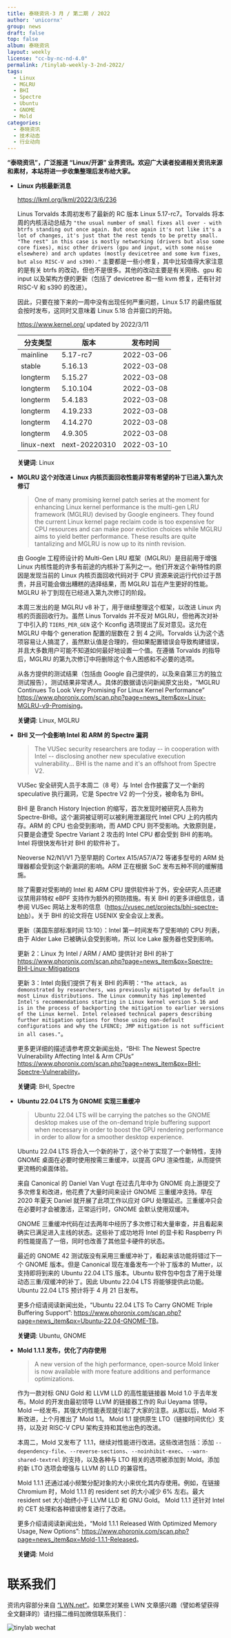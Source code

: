 ```yaml
---
title: 泰晓资讯·3 月 / 第二期 / 2022
author: 'unicornx'
group: news
draft: false
top: false
album: 泰晓资讯
layout: weekly
license: "cc-by-nc-nd-4.0"
permalink: /tinylab-weekly-3-2nd-2022/
tags:
  - Linux
  - MGLRU
  - BHI
  - Spectre
  - Ubuntu
  - GNOME
  - Mold
categories:
  - 泰晓资讯
  - 技术动态
  - 行业动向
---
```


**“泰晓资讯”，广泛报道 “Linux/开源” 业界资讯。欢迎广大读者投递相关资讯来源和素材，本站将进一步收集整理后发布给大家。**

- **Linux 内核最新消息**

    <https://lkml.org/lkml/2022/3/6/236>

    Linus Torvalds 本周初发布了最新的 RC 版本 Linux 5.17-rc7。Torvalds 将本周的内核活动总结为 `"the usual number of small fixes all over - with btrfs standing out once again. But once again it's not like it's a lot of changes, it's just that the rest tends to be pretty small. "The rest" in this case is mostly networking (drivers but also some core fixes), misc other drivers (gpu and input, with some noise elsewhere) and arch updates (mostly devicetree and some kvm fixes, but also RISC-V and s390)."` 主要都是一些小修复，其中比较值得大家注意的是有关 btrfs 的改动，但也不是很多。其他的改动主要是有关网络、gpu 和 input 以及架构方便的更新（包括了 devicetree 和一些 kvm 修复，还有针对 RISC-V 和 s390 的改进）。

    因此，只要在接下来的一周中没有出现任何严重问题，Linux 5.17 的最终版就会按时发布，这同时又意味着 Linux 5.18 合并窗口的开始。

    <https://www.kernel.org/> updated by 2022/3/11

    |分支类型        |版本            |发布时间  |
    |----------------|----------------|----------|
    |mainline        |5.17-rc7        |2022-03-06|
    |stable          |5.16.13         |2022-03-08|
    |longterm        |5.15.27         |2022-03-08|
    |longterm        |5.10.104        |2022-03-08|
    |longterm        |5.4.183         |2022-03-08|
    |longterm        |4.19.233        |2022-03-08|
    |longterm        |4.14.270        |2022-03-08|
    |longterm        |4.9.305         |2022-03-08|
    |linux-next      |next-20220310   |2022-03-10|

    **关键词**: Linux

- **MGLRU 这个对改进 Linux 内核页面回收性能非常有希望的补丁已进入第九次修订**

    > One of many promising kernel patch series at the moment for enhancing Linux kernel performance is the multi-gen LRU framework (MGLRU) devised by Google engineers. They found the current Linux kernel page reclaim code is too expensive for CPU resources and can make poor eviction choices while MGLRU aims to yield better performance. These results are quite tantalizing and MGLRU is now up to its ninth revision.

    由 Google 工程师设计的 Multi-Gen LRU 框架（MGLRU）是目前用于增强 Linux 内核性能的许多有前途的内核补丁系列之一。他们开发这个新特性的原因是发现当前的 Linux 内核页面回收代码对于 CPU 资源来说运行代价过于昂贵，并且可能会做出糟糕的选择结果，而 MGLRU 旨在产生更好的性能。MGLRU 补丁到现在已经进入第九次修订的阶段。

    本周三发出的是 MGLRU v8 补丁，用于继续整理这个框架，以改进 Linux 内核的页面回收行为。虽然 Linus Torvalds 并不反对 MGLRU，但他再次对补丁中引入的 `TIERS_PER_GEN` 这个 Kconfig 选项提出了反对意见。这允在 MGLRU 中每个 generation 配置的层数在 2 到 4 之间。Torvalds 认为这个选项容易让人搞混了，虽然默认值是合理的，但如果配置错误会导致构建错误，并且大多数用户可能不知道如何最好地设置一个值。在遵循 Torvalds 的指导后，MGLRU 的第九次修订中将删除这个令人困惑和不必要的选项。

    从各方提供的测试结果（包括由 Google 自己提供的，以及来自第三方的独立测试报告），测试结果非常诱人。具体的数据请访问新闻原文出处，“MGLRU Continues To Look Very Promising For Linux Kernel Performance” <https://www.phoronix.com/scan.php?page=news_item&px=Linux-MGLRU-v9-Promising>。

    **关键词**: Linux, MGLRU

- **BHI 又一个会影响 Intel 和 ARM 的 Spectre 漏洞**

    > The VUSec security researchers are today -- in cooperation with Intel -- disclosing another new speculative execution vulnerability... BHI is the name and it's an offshoot from Spectre V2.

    VUSec 安全研究人员于本周二（8 号）与 Intel 合作披露了又一个新的 speculative 执行漏洞，它是 Spectre V2 的一个分支，被命名为 BHI。

    BHI 是 Branch History Injection 的缩写，首次发现时被研究人员称为 Spectre-BHB。这个漏洞被证明可以被利用泄漏现代 Intel CPU 上的内核内存。ARM 的 CPU 也会受到影响，而 AMD CPU 则不受影响。大致原则是，只要是会遭受 Spectre Variant 2 攻击的 Intel CPU 都会受到 BHI 的影响。Intel 将很快发布针对 BHI 的软件补丁。

    Neoverse N2/N1/V1 乃至早期的 Cortex A15/A57/A72 等诸多型号的 ARM 处理器都会受到这个新漏洞的影响。ARM 正在根据 SoC 发布五种不同的缓解措施。

    除了需要对受影响的 Intel 和 ARM CPU 提供软件补丁外，安全研究人员还建议禁用非特权 eBPF 支持作为额外的预防措施。有关 BHI 的更多详细信息，请参阅 VUSec 网站上发布的信息（<https://vusec.net/projects/bhi-spectre-bhb>）。关于 BHI 的论文将在 USENIX 安全会议上发表。

    更新（美国东部标准时间 13:10）：Intel 第一时间发布了受影响的 CPU 列表，由于 Alder Lake 已被确认会受到影响，所以 Ice Lake 服务器也受到影响。

    更新 2：Linux 为 Intel / ARM / AMD 提供针对 BHI 的补丁 <https://www.phoronix.com/scan.php?page=news_item&px=Spectre-BHI-Linux-Mitigations>

    更新 3：Intel 向我们提供了有关 BHI 的声明：`"The attack, as demonstrated by researchers, was previously mitigated by default in most Linux distributions. The Linux community has implemented Intel's recommendations starting in Linux kernel version 5.16 and is in the process of backporting the mitigation to earlier versions of the Linux kernel. Intel released technical papers describing further mitigation options for those using non-default configurations and why the LFENCE; JMP mitigation is not sufficient in all cases."`。
    
    更多更详细的描述请参考原文新闻出处，“BHI: The Newest Spectre Vulnerability Affecting Intel & Arm CPUs” <https://www.phoronix.com/scan.php?page=news_item&px=BHI-Spectre-Vulnerability>。

    **关键词**: BHI, Spectre

- **Ubuntu 22.04 LTS 为 GNOME 实现三重缓冲**

    > Ubuntu 22.04 LTS will be carrying the patches so the GNOME desktop makes use of the on-demand triple buffering support when necessary in order to boost the GPU rendering performance in order to allow for a smoother desktop experience.

    Ubuntu 22.04 LTS 将合入一个新的补丁，这个补丁实现了一个新特性，支持 GNOME 桌面在必要时使用按需三重缓冲，以提高 GPU 渲染性能，从而提供更流畅的桌面体验。

    来自 Canonical 的 Daniel Van Vugt 在过去几年中为 GNOME 向上游提交了多次修复和改进，他花费了大量时间来设计 GNOME 三重缓冲支持。早在 2020 年夏天 Daniel 就开展了此项工作以应对 GPU 处理延迟。三重缓冲只会在必要时才会被激活，正常运行时，GNOME 会默认使用双缓冲。

    GNOME 三重缓冲代码在过去两年中经历了多次修订和大量审查，并且看起来确实已满足进入主线的状态。这些补丁成功地将 Intel 的显卡和 Raspberry Pi 的性能提高了一倍，同时也改善了其他显卡硬件的状态。

    最近的 GNOME 42 测试版没有采用三重缓冲补丁，看起来该功能将错过下一个 GNOME 版本。但是 Canonical 现在准备发布一个补丁版本的 Mutter，以支持即将到来的 Ubuntu 22.04 LTS 版本。Ubuntu 软件包中包含了用于处理动态三重/双缓冲的补丁。因此 Ubuntu 22.04 LTS 将能够提供此功能。Ubuntu 22.04 LTS 预计将于 4 月 21 日发布。

    更多介绍请阅读新闻出处，“Ubuntu 22.04 LTS To Carry GNOME Triple Buffering Support”: <https://www.phoronix.com/scan.php?page=news_item&px=Ubuntu-22.04-GNOME-TB>。

    **关键词**: Ubuntu, GNOME  

- **Mold 1.1.1 发布，优化了内存使用**

    > A new version of the high performance, open-source Mold linker is now available with more feature additions and performance optimizations.
    
    作为一款对标 GNU Gold 和 LLVM LLD 的高性能链接器 Mold 1.0 于去年发布。Mold 的开发由最初领导 LLVM 的链接器工作的 Rui Ueyama 领导。Mold 一经发布，其强大的性能表现就引起了大家的注意。从那以后，Mold 不断改进，上个月推出了 Mold 1.1。 Mold 1.1 提供原生 LTO（链接时间优化）支持，以及对 RISC-V CPU 架构支持和其他出色的改进。
    
    本周二，Mold 又发布了 1.1.1，继续对性能进行改进。这些改进包括：添加 `--dependency-file`、`--reverse-sections`、`--noinhibit-exec`、`--warn-shared-textrel` 的支持，以及各种与 LTO 相关的选项被添加到 Mold。添加的新 LTO 选项会增强与 LLVM 的 LLD 的兼容性。

    Mold 1.1.1 还通过减小频繁分配对象的大小来优化其内存使用。例如，在链接 Chromium 时，Mold 1.1.1 的 resident set 的大小减少 6% 左右。最大 resident set 大小始终小于 LLVM LLD 和 GNU Gold。 Mold 1.1.1 还针对 Intel 的 CET 处理和各种错误修复进行了改进。 

    更多介绍请阅读新闻出处，“Mold 1.1.1 Released With Optimized Memory Usage, New Options”: <https://www.phoronix.com/scan.php?page=news_item&px=Mold-1.1.1-Released>。

    **关键词**: Mold

# 联系我们

资讯内容部分来自 [“LWN.net“](https://lwn.net/)。如果您对某些 LWN 文章感兴趣（譬如希望获得全文翻译的）请扫描二维码加微信联系我们：

![tinylab wechat](/images/wechat/tinylab.jpg)

